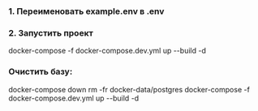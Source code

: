 ### 1. Переименовать example.env в .env

### 2. Запустить проект

docker-compose -f docker-compose.dev.yml up --build -d

### Очистить базу:

docker-compose down
rm -fr docker-data/postgres
docker-compose -f docker-compose.dev.yml up --build -d
